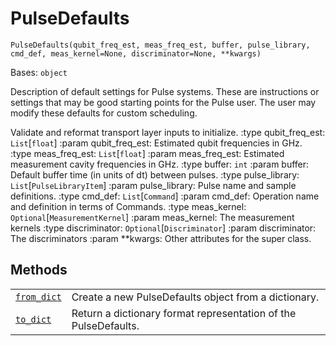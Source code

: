 # PulseDefaults

`PulseDefaults(qubit_freq_est, meas_freq_est, buffer, pulse_library, cmd_def, meas_kernel=None, discriminator=None, **kwargs)`

Bases: `object`

Description of default settings for Pulse systems. These are instructions or settings that may be good starting points for the Pulse user. The user may modify these defaults for custom scheduling.

Validate and reformat transport layer inputs to initialize. :type qubit\_freq\_est: `List`\[`float`] :param qubit\_freq\_est: Estimated qubit frequencies in GHz. :type meas\_freq\_est: `List`\[`float`] :param meas\_freq\_est: Estimated measurement cavity frequencies in GHz. :type buffer: `int` :param buffer: Default buffer time (in units of dt) between pulses. :type pulse\_library: `List`\[`PulseLibraryItem`] :param pulse\_library: Pulse name and sample definitions. :type cmd\_def: `List`\[`Command`] :param cmd\_def: Operation name and definition in terms of Commands. :type meas\_kernel: `Optional`\[`MeasurementKernel`] :param meas\_kernel: The measurement kernels :type discriminator: `Optional`\[`Discriminator`] :param discriminator: The discriminators :param \*\*kwargs: Other attributes for the super class.

## Methods

|                                                                                                                                                                  |                                                                 |
| ---------------------------------------------------------------------------------------------------------------------------------------------------------------- | --------------------------------------------------------------- |
| [`from_dict`](qiskit.providers.models.PulseDefaults.from_dict#qiskit.providers.models.PulseDefaults.from_dict "qiskit.providers.models.PulseDefaults.from_dict") | Create a new PulseDefaults object from a dictionary.            |
| [`to_dict`](qiskit.providers.models.PulseDefaults.to_dict#qiskit.providers.models.PulseDefaults.to_dict "qiskit.providers.models.PulseDefaults.to_dict")         | Return a dictionary format representation of the PulseDefaults. |
